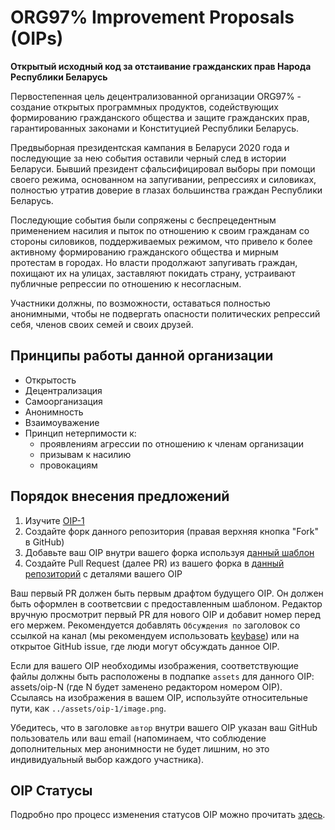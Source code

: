 # ORG97% Improvement Proposals (OIPs)

**Открытый исходный код за отстаивание гражданских прав Народа Республики Беларусь**

Первостепенная цель децентрализованной организации ORG97% - создание открытых программных продуктов, содействующих формированию гражданского общества и защите гражданских прав, гарантированных законами и Конституцией Республики Беларусь.

Предвыборная президентская кампания в Беларуси 2020 года и последующие за нею события оставили черный след в истории Беларуси. Бывший президент сфальсифицировал выборы при помощи своего режима, основанном на запугивании, репрессиях и силовиках, полностью утратив доверие в глазах большинства граждан Республики Беларусь.

Последующие события были сопряжены с беспрецедентным применением насилия и пыток по отношению к своим гражданам со стороны силовиков, поддерживаемых режимом, что привело к более активному формированию гражданского общества и мирным протестам в городах. Но власти продолжают запугивать граждан, похищают их на улицах, заставляют покидать страну, устраивают публичные репрессии по отношению к несогласным.

Участники должны, по возможности, оставаться полностью анонимными, чтобы не подвергать опасности политических репрессий себя, членов своих семей и своих друзей.

## Принципы работы данной организации

- Открытость
- Децентрализация
- Самоорганизация
- Анонимность
- Взаимоуважение
- Принцип нетерпимости к:
    - проявлениям агрессии по отношению к членам организации
    - призывам к насилию
    - провокациям

## Порядок внесения предложений

1. Изучите [OIP-1](OIPS/oip-1.md)
2. Создайте форк данного репозитория (правая верхняя кнопка "Fork" в GitHub)
3. Добавьте ваш OIP внутри вашего форка используя [данный шаблон](oip-template.md)
4. Создайте Pull Request (далее PR) из вашего форка в [данный репозиторий](https://github.com/org97/OIPs) с деталями вашего OIP

Ваш первый PR должен быть первым драфтом будущего OIP. Он должен быть оформлен в соответсвии с предоставленным шаблоном. Редактор вручную просмотрит первый PR для нового OIP и добавит номер перед его мержем. Рекомендуется добавлять `Обсуждения по` заголовок со ссылкой на канал (мы рекомендуем использовать [keybase](tbd)) или на открытое GitHub issue, где люди могут обсуждать данное OIP.

Если для вашего OIP необходимы изображения, соответствующие файлы должны быть расположены в подпапке `assets` для данного OIP: assets/oip-N (где N будет заменено редактором номером OIP). Ссылаясь на изображения в вашем OIP, используйте относительные пути, как `../assets/oip-1/image.png`.

Убедитесь, что в заголовке `автор` внутри вашего OIP указан ваш GitHub пользователь или ваш email (напоминаем, что соблюдение дополнительных мер анонимности не будет лишним, но это индивидуальный выбор каждого участника).

## OIP Статусы

Подробно про процесс изменения статусов OIP можно прочитать [здесь](OIPS/oip-1.md).
